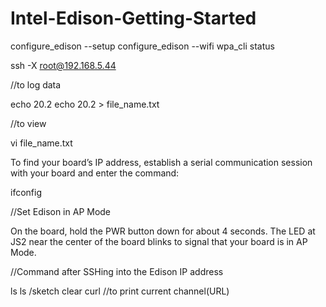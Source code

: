 # Intel-Edison-Getting-Started

configure_edison --setup
configure_edison --wifi
wpa_cli status

ssh -X root@192.168.5.44

//to log data


echo 20.2
echo 20.2 > file_name.txt

//to view

vi file_name.txt



To find your board’s IP address, establish a serial communication session with your board and enter the command:

ifconfig


//Set Edison in AP Mode

On the board, hold the PWR button down for about 4 seconds. The LED at JS2 near the center of the board blinks to signal that your board is in AP Mode.



//Command after SSHing into the Edison IP address

ls
ls /sketch
clear
curl  //to print current channel(URL)
